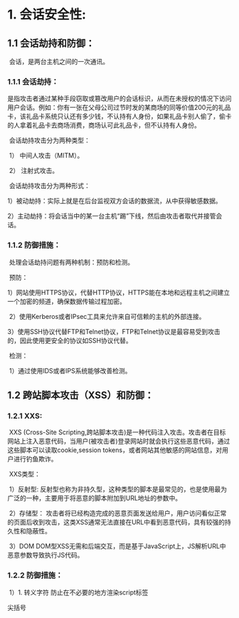 # 1. 会话安全性:

## 1.1 会话劫持和防御：

​	会话，是两台主机之间的一次通讯。

### 1.1.1 会话劫持：

​	是指攻击者通过某种手段窃取或篡改用户的会话标识，从而在未授权的情况下访问用户会话。例如：你有一张在父母公司过节时发的某商场的同等价值200元的礼品卡，该礼品卡系统只认还有多少钱，不认持有人身份，如果礼品卡别人偷了，偷卡的人拿着礼品卡去商场消费，商场认可此礼品卡，但不认持有人身份。

​	 会话劫持攻击分为两种类型：

​	1） 中间人攻击（MITM）。

​	2） 注射式攻击。

​	会话劫持攻击分为两种形式：

​	1）被动劫持：实际上就是在后台监视双方会话的数据流，从中获得敏感数据。

​	2）主动劫持：将会话当中的某一台主机“踢”下线，然后由攻击者取代并接管会话。

### 1.1.2 防御措施：

​	处理会话劫持问题有两种机制：预防和检测。

​	预防：

​	1）网站使用HTTPS协议，代替HTTP协议，HTTPS能在本地和远程主机之间建立一个加密的频道，确保数据传输过程加密。

​	2）使用Kerberos或者IPsec工具来允许来自可信赖的主机的外部连接。

​	3）使用SSH协议代替FTP和Telnet协议，FTP和Telnet协议是最容易受到攻击的，因此使用更安全的协议如SSH协议代替。

​	检测：

​	1）通过使用IDS或者IPS系统能够改善检测。

## 1.2 跨站脚本攻击（XSS）和防御：

### 1.2.1 XXS:

​	XXS (Cross-Site Scripting,跨站脚本攻击)是一种代码注入攻击。攻击者在目标网站上注入恶意代码，当用户(被攻击者)登录网站时就会执行这些恶意代码，通过这些脚本可以读取cookie,session tokens，或者网站其他敏感的网站信息，对用户进行钓鱼欺诈。

​	XXS类型：

​	1）反射型:
反射型也称为非持久型，这种类型的脚本是最常见的，也是使用最为广泛的一种，主要用于将恶意的脚本附加到URL地址的参数中。

​	2）存储型：
攻击者将已经构造完成的恶意页面发送给用户，用户访问看似正常的页面后收到攻击，这类XSS通常无法直接在URL中看到恶意代码，具有较强的持久性和隐蔽性。

​	3）DOM
DOM型XSS无需和后端交互，而是基于JavaScript上，JS解析URL中恶意参数导致执行JS代码。

### 1.2.2 防御措施：

​	1）1. 转义字符 防止在不必要的地方渲染script标签

尖括号 <script>转义为 &1t;p&gt;不允许渲染不受信任的脚本 - 转义html标签 设置转义黑名单, 白名单:

使用内容安全策略（CSP）限制资源加载和脚本执行。

​	2） 防止执行跨站脚本: 设置 HTTP请求头X-XSS-Protection。

​	3）防止执行跨站脚本: 设置 HTTP请求头 Content-Security-Policy CSP。

​	4）防止窃取cookie: 设置相应请求头 Set-Cookie HttpOnly。

## 1.3跨站请求伪造（CSRF）和防御：

​	CSRF攻击是指攻击者利用用户已登录的身份, 在用户毫不知情的情况下,以用户的名义完成非法操作。

防御措施包括：

​	1）验证Header的 Referer字段， 是本站地址才允许通过。缺点:仅对Http有效, Https不发送referer。

​	2）使用验证码，请求需要验证码辅助。缺点: 用户体验不好, 较麻烦。

​	3）Cookie值进行hash，攻击者在访问信任网站A时, 虽然浏览器可以在请求中带上cookie, 但网站A可以不仅仅通过cookie来验证用户身份, 同时还验证 给用户发送内容时生成的伪随机数, 双重验证, 这个伪随机数 不能利用浏览器机制自动加到cookie上, 需要在脚本里面加上, 从而让CSRF攻击者无法利用伪随机数, 也就无法通过验证 用于多数请求中。

# 2.分布式会话管理

## 2.1分布式环境下的会话同步问题：

​	在分布式环境下，多个服务器节点需要共享会话信息，以保证用户在访问不同节点时能够保持会话状态。

## 2.2Session集群解决方案：

​	1）使用数据库存储会话：

​	所有服务器节点都连接到同一个数据库，并将会话数据存储在数据库中。当用户在一台服务器上登录时，会话数据被保存到数据库。当用户访问其他服务器时，会话数据从数据库中检索。

​	2）使用Memcached：

​	Memcached是一个分布式内存缓存系统，可以用来存储会话数据。所有服务器节点都连接到同一个Memcached实例，并通过它来存取会话数据。

​	3）使用Redis：

​	 Redis也是一个内存数据结构存储，可以用来存储会话数据。与Memcached类似，所有服务器节点都连接到同一个Redis实例。

​	4）使用Sticky Sessions：

​	当用户登录后，他的后续请求会被固定在同一台服务器上处理。这需要负载均衡器的支持。

## 2.3使用Redis等缓存技术实现分布式会话：

​	将会话信息存储在Redis等分布式缓存中，各服务器节点从缓存中读取和更新会话信息。优点是速度快、支持分布式环境、易于扩展。

# 3.会话状态的序列化和反序列化

## 3.1 会话状态的序列化和反序列化：

### 3.1.1 序列化：

​	序列化是将对象的状态信息转换为可以存储或传输的形式的过程。在Java中，这通常意味着将一个对象（通常是一个实现了java.io.Serializable接口的类的实例）转换成一系列字节，这些字节可以被保存到文件中或通过网络发送到另一个位置。

### 3.1.2 反序列化：

​	是指将序列化后的数据恢复为对象状态。是序列化的逆过程，即将已经序列化成字节序列的对象重新转换成内存中的对象。在Java中，这通常意味着读取一个文件或网络流中的字节序列，并将它们重新构造为原始对象。反序列化的过程允许程序在需要时重新加载对象的状态，从而继续之前的操作或进行其他处理。

## 3.2 为什么需要序列化会话状态：

​	1）持久化存储：通过序列化，对象可以被永久地保存到存储介质（如硬盘）上，即使程序结束运行，对象的状态也可以被保存下来，并在需要时重新加载。可以方便地存储和恢复用户会话。

​	2）网络传输：序列化后的字节流可以通过网络发送给其他计算机，实现对象在不同计算机之间的共享。

## 3.3 Java对象序列化：

​	Java对象序列化是指将对象的状态转换为可以保持或传输的格式的过程。序列化后的对象可以被写到数据流里，然后再读回成原始的对象。Java提供了ObjectOutputStream和ObjectInputStream类，用于对象的序列化和反序列化。

## 3.4 自定义序列化策略：

​	可以通过实现Serializable接口，自定义序列化策略。

```java
import java.io.*;

public class User implements Serializable {
    private static final long serialVersionUID = 1L;

private int id;
private transient String password;

public User(int id, String password) {
    this.id = id;
    this.password = password;
}

public int getId() {
    return id;
}

public void setId(int id) {
    this.id = id;
}

public String getPassword() {
    return password;
}

public void setPassword(String password) {
    this.password = password;
}


private void writeObject(ObjectOutputStream out) throws IOException {
    out.defaultWriteObject(); 
    String encryptedPassword = encryptPassword(password);
    out.writeObject(encryptedPassword);
}

private void readObject(ObjectInputStream in) throws IOException, ClassNotFoundException {
    in.defaultReadObject(); 
    String encryptedPassword = (String) in.readObject();
    password = decryptPassword(encryptedPassword);
}


private String encryptPassword(String password) {
    return new StringBuilder(password).reverse().toString();
}
    
private String decryptPassword(String encryptedPassword) {
    return new StringBuilder(encryptedPassword).reverse().toString();
}
    
public static void main(String[] args) throws IOException, ClassNotFoundException {
   User user = new User(1, "password123");

ObjectOutputStream out = new ObjectOutputStream(new FileOutputStream("user.ser"));
out.writeObject(user);
out.close();

ObjectInputStream in = new ObjectInputStream(new FileInputStream("user.ser"));
User deserializedUser = (User) in.readObject();
in.close();

System.out.println("Deserialized User Password: " + deserializedUser.getPassword());

	}
}
```

